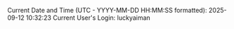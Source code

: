 Current Date and Time (UTC - YYYY-MM-DD HH:MM:SS formatted): 2025-09-12 10:32:23
Current User's Login: luckyaiman
